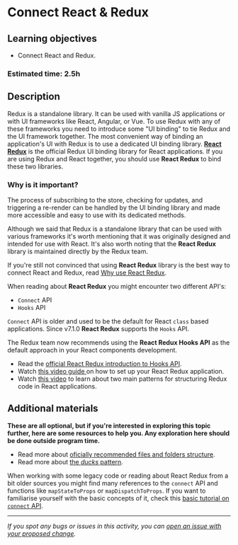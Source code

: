 # Connect React & Redux

## Learning objectives
- Connect React and Redux.

### Estimated time: 2.5h

## Description
Redux is a standalone library. It can be used with vanilla JS applications or with UI frameworks like React, Angular, or Vue. To use Redux with any of these frameworks you need to introduce some "UI binding" to tie Redux and the UI framework together. The most convenient way of binding an application's UI with Redux is to use a dedicated UI binding library. [**React Redux**](https://react-redux.js.org/) is the official Redux UI binding library for React applications. If you are using Redux and React together, you should use **React Redux** to bind these two libraries.

### Why is it important?
The process of subscribing to the store, checking for updates, and triggering a re-render can be handled by the UI binding library and made more accessible and easy to use with its dedicated methods.

Although we said that Redux is a standalone library that can be used with various frameworks it's worth mentioning that it was originally designed and intended for use with React. It's also worth noting that the **React Redux** library is maintained directly by the Redux team.

If you're still not convinced that using **React Redux** library is the best way to connect React and Redux, read [Why use React Redux](https://react-redux.js.org/introduction/why-use-react-redux).

When reading about **React Redux** you might encounter two different API's:

- `Connect` API
- `Hooks` API

`Connect` API is older and used to be the default for React `class` based applications. Since v7.1.0 **React Redux** supports the `Hooks` API. 

The Redux team now recommends using the **React Redux Hooks API** as the default approach in your React components development.

- Read the [official React Redux introduction to Hooks API](https://react-redux.js.org/api/hooks).
- Watch [this video guide ](https://www.youtube.com/watch?v=hc3CSmw3L6I) on how to set up your React Redux application.
- Watch [this video](https://www.youtube.com/watch?v=fn9Y76Naw_U) to learn about two main patterns for structuring Redux code in React applications.

## Additional materials
**These are all optional, but if you're interested in exploring this topic further, here are some resources to help you. Any exploration here should be done outside program time.**

- Read more about [oficially recommended files and folders structure](https://redux.js.org/style-guide/style-guide#structure-files-as-feature-folders-with-single-file-logic).
- Read more about [the *ducks* pattern](https://github.com/erikras/ducks-modular-redux).

When working with some legacy code or reading about React Redux from a bit older sources you might find many references to the `connect` API and functions like `mapStateToProps` or `mapDispatchToProps`. If you  want to familiarise yourself with the basic concepts of it, check this [basic tutorial on `connect` API](https://react-redux.js.org/tutorials/connect).

------

_If you spot any bugs or issues in this activity, you can [open an issue with your proposed change](https://github.com/microverseinc/curriculum-transversal-skills/blob/main/git-github/articles/open_issue.md)._
